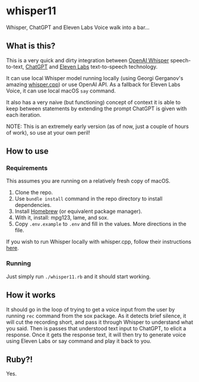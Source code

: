 # whisper11
Whisper, ChatGPT and Eleven Labs Voice walk into a bar...

## What is this?

This is a very quick and dirty integration between [OpenAI Whisper](https://openai.com/research/whisper) speech-to-text, [ChatGPT](https://openai.com/blog/chatgpt) and [Eleven Labs](https://beta.elevenlabs.io) text-to-speech technology.

It can use local Whisper model running locally (using Georgi Gerganov's amazing [whisper.cpp](https://github.com/ggerganov/whisper.cpp)) or use OpenAI API. As a fallback for Eleven Labs Voice, it can use local macOS `say` command.

It also has a very naive (but functioning) concept of context it is able to keep between statements by extending the prompt ChatGPT is given with each iteration.

NOTE: This is an extremely early version (as of now, just a couple of hours of work), so use at your own peril!

## How to use

### Requirements

This assumes you are running on a relatively fresh copy of macOS.

1. Clone the repo.
2. Use `bundle install` command in the repo directory to install dependencies.
3. Install [Homebrew](https://brew.sh/) (or equivalent package manager).
4. With it, install: mpg123, lame, and sox.
5. Copy `.env.example` to `.env` and fill in the values. More directions in the file.

If you wish to run Whisper locally with whisper.cpp, follow their instructions [here](https://github.com/ggerganov/whisper.cpp#quick-start).

### Running

Just simply run `./whisper11.rb` and it should start working.

## How it works

It should go in the loop of trying to get a voice input from the user by running `rec` command from the sox package. As it detects brief silence, it will cut the recording short, and pass it through Whisper to understand what you said. Then is passes that understood text input to ChatGPT, to elicit a response. Once it gets the response text, it will then try to generate voice using Eleven Labs or say command and play it back to you.

## Ruby?!

Yes.
